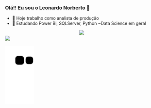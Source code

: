 ### Olá!! Eu sou o Leonardo Norberto 👋
- 🔭 Hoje trabalho como analista de produção
- 🌱 Estudando Power Bi, SQLServer, Python ~Data Science em geral
 

<div align="center">
  <a href="https://github.com/leonorberto">
  <img height="180em" src="https://github-readme-stats.vercel.app/api?username=leonorberto&show_icons=true&theme=dark&include_all_commits=true&count_private=true"/>
</div>
  
  <div> 
  <a href="https://www.linkedin.com/in/leonardo-norberto-55a2a0161" target="_blank"><img src="https://img.shields.io/badge/-LinkedIn-%230077B5?style=for-the-badge&logo=linkedin&logoColor=white" target="_blank"></a> 
 
  ![Snake animation](https://github.com/rafaballerini/rafaballerini/blob/output/github-contribution-grid-snake.svg)
 
</div>
